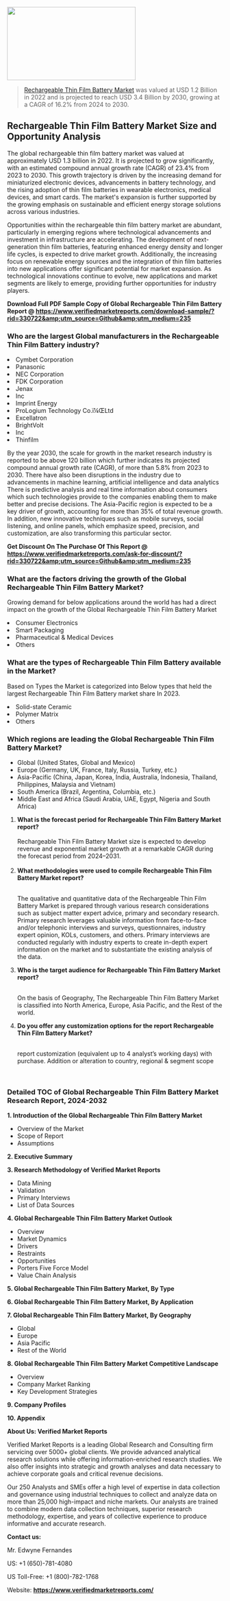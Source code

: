 <img src="https://ffe5etoiles.com/wp-content/uploads/2024/12/MST1-300x171.png" alt="" width="300" height="171" class="alignnone size-medium wp-image-20088" /><blockquote><p><p><a href="https://www.verifiedmarketreports.com/download-sample/?rid=330722&utm_source=Github&utm_medium=235" target="_blank">Rechargeable Thin Film Battery Market</a> was valued at USD 1.2 Billion in 2022 and is projected to reach USD 3.4 Billion by 2030, growing at a CAGR of 16.2% from 2024 to 2030.</p></blockquote><p><h2>Rechargeable Thin Film Battery Market Size and Opportunity Analysis</h2><p>The global rechargeable thin film battery market was valued at approximately USD 1.3 billion in 2022. It is projected to grow significantly, with an estimated compound annual growth rate (CAGR) of 23.4% from 2023 to 2030. This growth trajectory is driven by the increasing demand for miniaturized electronic devices, advancements in battery technology, and the rising adoption of thin film batteries in wearable electronics, medical devices, and smart cards. The market's expansion is further supported by the growing emphasis on sustainable and efficient energy storage solutions across various industries.</p><p>Opportunities within the rechargeable thin film battery market are abundant, particularly in emerging regions where technological advancements and investment in infrastructure are accelerating. The development of next-generation thin film batteries, featuring enhanced energy density and longer life cycles, is expected to drive market growth. Additionally, the increasing focus on renewable energy sources and the integration of thin film batteries into new applications offer significant potential for market expansion. As technological innovations continue to evolve, new applications and market segments are likely to emerge, providing further opportunities for industry players.</p></p><p class=""><strong>Download Full PDF Sample Copy of Global Rechargeable Thin Film Battery Report @ <a href="https://www.verifiedmarketreports.com/download-sample/?rid=330722&amp;utm_source=Github&amp;utm_medium=235" target="_blank">https://www.verifiedmarketreports.com/download-sample/?rid=330722&amp;utm_source=Github&amp;utm_medium=235</a></strong></p><h3 id="" class="">Who are the largest Global manufacturers in the Rechargeable Thin Film Battery industry?</h3><p><li>Cymbet Corporation</li><li> Panasonic</li><li> NEC Corporation</li><li> FDK Corporation</li><li> Jenax</li><li> Inc</li><li> Imprint Energy</li><li> ProLogium Technology Co.ï¼ŒLtd</li><li> Excellatron</li><li> BrightVolt</li><li> Inc</li><li> Thinfilm</li></p><div class=""><div class="" dir="" data-message-author-role="" data-message-id="" data-message-model-slug=""><div class=""><div class=""><div class=""><div class="" dir="" data-message-author-role="" data-message-id="" data-message-model-slug=""><div class=""><div class=""><p>By the year 2030, the scale for growth in the market research industry is reported to be above 120 billion which further indicates its projected compound annual growth rate (CAGR), of more than 5.8% from 2023 to 2030. There have also been disruptions in the industry due to advancements in machine learning, artificial intelligence and data analytics There is predictive analysis and real time information about consumers which such technologies provide to the companies enabling them to make better and precise decisions. The Asia-Pacific region is expected to be a key driver of growth, accounting for more than 35% of total revenue growth. In addition, new innovative techniques such as mobile surveys, social listening, and online panels, which emphasize speed, precision, and customization, are also transforming this particular sector.</p><p><strong>Get Discount On The Purchase Of This Report @&nbsp; <a href="https://www.verifiedmarketreports.com/ask-for-discount/?rid=330722&amp;utm_source=Github&amp;utm_medium=235" target="_blank">https://www.verifiedmarketreports.com/ask-for-discount/?rid=330722&amp;utm_source=Github&amp;utm_medium=235</a></strong></p></div></div></div></div></div></div></div></div><h3 id="" class="">What are the factors driving the growth of the Global Rechargeable Thin Film Battery Market?</h3><p id="" class="">Growing demand for below applications around the world has had a direct impact on the growth of the Global Rechargeable Thin Film Battery Market</p><p id="" class=""><li>Consumer Electronics</li><li> Smart Packaging</li><li> Pharmaceutical & Medical Devices</li><li> Others</li></p><h3 id="" class="">What are the types of Rechargeable Thin Film Battery available in the Market?</h3><p id="" class="">Based on Types the Market is categorized into Below types that held the largest Rechargeable Thin Film Battery market share In 2023.</p><p id="" class=""><li>Solid-state Ceramic</li><li> Polymer Matrix</li><li> Others</li></p><h3 id="" class="">Which regions are leading the Global Rechargeable Thin Film Battery Market?</h3><ul><li>Global (United States, Global and Mexico)</li><li>Europe (Germany, UK, France, Italy, Russia, Turkey, etc.)</li><li>Asia-Pacific (China, Japan, Korea, India, Australia, Indonesia, Thailand, Philippines, Malaysia and Vietnam)</li><li>South America (Brazil, Argentina, Columbia, etc.)</li><li>Middle East and Africa (Saudi Arabia, UAE, Egypt, Nigeria and South Africa)</li></ul><p><ol><li><strong>What is the forecast period for Rechargeable Thin Film Battery Market report?<br /></strong><br /><span data-sheets-root="1" data-sheets-value="{&quot;1&quot;:2,&quot;2&quot;:&quot;XXXX size is expected to develop revenue and exponential market growth at a remarkable CAGR during the forecast period from 2024&ndash;2030.&quot;}" data-sheets-userformat="{&quot;2&quot;:12674,&quot;4&quot;:{&quot;1&quot;:2,&quot;2&quot;:16776960},&quot;10&quot;:2,&quot;11&quot;:0,&quot;15&quot;:&quot;Arial&quot;,&quot;16&quot;:12}">Rechargeable Thin Film Battery Market size is expected to develop revenue and exponential market growth at a remarkable CAGR during the forecast period from 2024&ndash;2031.</span><br /><br /></li><li><strong>What methodologies were used to compile Rechargeable Thin Film Battery Market report?<br /><br /></strong><p>The qualitative and quantitative data of the&nbsp;Rechargeable Thin Film Battery Market is prepared through various research considerations such as subject matter expert advice, primary and secondary research. Primary research leverages valuable information from face-to-face and/or telephonic interviews and surveys, questionnaires, industry expert opinion, KOLs, customers, and others. Primary interviews are conducted regularly with industry experts to create in-depth expert information on the market and to substantiate the existing analysis of the data.&nbsp;</p></li><li><strong>Who is the target audience for Rechargeable Thin Film Battery Market report?<br /><br /></strong><p>On the basis of Geography, The&nbsp;Rechargeable Thin Film Battery Market is classified into North America, Europe, Asia Pacific, and the Rest of the world.</p></li><li><strong>Do you offer any customization options for the report Rechargeable Thin Film Battery Market?<br /><br /></strong><p>report customization (equivalent up to 4 analyst&rsquo;s working days) with purchase. Addition or alteration to country, regional &amp; segment scope</p><p>&nbsp;</p></li></ol></p><h3 id="" class="">Detailed TOC of Global Rechargeable Thin Film Battery Market Research Report, 2024-2032</h3><p id="" class=""><strong>1. Introduction of the Global Rechargeable Thin Film Battery Market</strong></p><ul><li>Overview of the Market</li><li>Scope of Report</li><li>Assumptions</li></ul><p id="" class=""><strong>2. Executive Summary</strong></p><p id="" class=""><strong>3. Research Methodology of&nbsp;Verified Market Reports</strong></p><ul><li>Data Mining</li><li>Validation</li><li>Primary Interviews</li><li>List of Data Sources</li></ul><p id="" class=""><strong>4. Global Rechargeable Thin Film Battery Market Outlook</strong></p><ul><li>Overview</li><li>Market Dynamics</li><li>Drivers</li><li>Restraints</li><li>Opportunities</li><li>Porters Five Force Model</li><li>Value Chain Analysis</li></ul><p id="" class=""><strong>5. Global Rechargeable Thin Film Battery Market, By&nbsp;Type</strong></p><p id="" class=""><strong>6. Global Rechargeable Thin Film Battery Market, By Application</strong></p><p id="" class=""><strong>7. Global Rechargeable Thin Film Battery Market, By Geography</strong></p><ul><li>Global</li><li>Europe</li><li>Asia Pacific</li><li>Rest of the World</li></ul><p id="" class=""><strong>8. Global Rechargeable Thin Film Battery Market Competitive Landscape</strong></p><ul><li>Overview</li><li>Company Market Ranking</li><li>Key Development Strategies</li></ul><p id="" class=""><strong>9. Company Profiles</strong></p><p id="" class=""><strong>10. Appendix</strong></p><p id="" class=""><strong>About Us: Verified Market Reports</strong></p><p id="" class="">Verified Market Reports is a leading Global Research and Consulting firm servicing over 5000+ global clients. We provide advanced analytical research solutions while offering information-enriched research studies. We also offer insights into strategic and growth analyses and data necessary to achieve corporate goals and critical revenue decisions.</p><p id="" class="">Our 250 Analysts and SMEs offer a high level of expertise in data collection and governance using industrial techniques to collect and analyze data on more than 25,000 high-impact and niche markets. Our analysts are trained to combine modern data collection techniques, superior research methodology, expertise, and years of collective experience to produce informative and accurate research.</p><p id="" class=""><strong>Contact us:</strong></p><p id="" class="">Mr. Edwyne Fernandes</p><p id="" class="">US: +1 (650)-781-4080</p><p id="" class="">US Toll-Free: +1 (800)-782-1768</p><p id="" class="">Website: <a target="" data-test-app-aware-link=""><strong>https://www.verifiedmarketreports.com/</strong></a></p>
